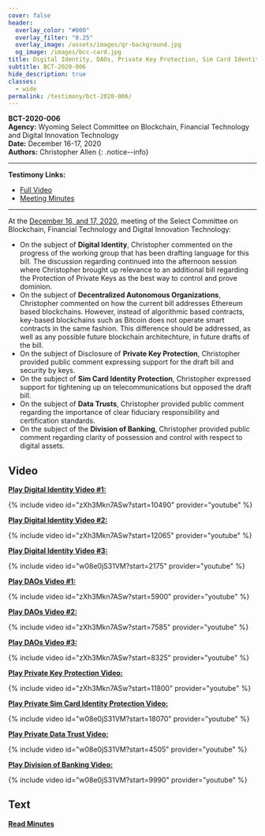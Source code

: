 ```yaml
---
cover: false
header:
  overlay_color: "#000"
  overlay_filter: "0.25"
  overlay_image: /assets/images/qr-background.jpg
  og_image: /images/bcc-card.jpg
title: Digital Identity, DAOs, Private Key Protection, Sim Card Identity Protection, Data Trusts, Division of Banking
subtitle: BCT-2020-006
hide_description: true
classes:
  - wide
permalink: /testimony/bct-2020-006/
---
```


**BCT-2020-006**<br>
**Agency:** Wyoming Select Committee on Blockchain, Financial Technology and Digital Innovation Technology<br>
**Date:** December 16-17, 2020<br>
**Authors:** Christopher Allen
{: .notice--info}

---

**Testimony Links:**
* [Full Video](https://www.youtube.com/watch?v=zXh3Mkn7ASw)
* [Meeting Minutes](https://web.wyoleg.gov/LsoService/api/File/GetFile/86d83246-5d72-45d5-b9ac-af75080f6896)

---

At the [December 16, and 17, 2020](https://web.wyoleg.gov/LsoService/api/File/GetFile/86d83246-5d72-45d5-b9ac-af75080f6896), meeting of the Select Committee on Blockchain, Financial Technology and Digital Innovation Technology:
* On the subject of **Digital Identity**, Christopher commented on the progress of the working group that has been drafting language for this bill. The discussion regarding continued into the afternoon session where Christopher brought up relevance to an additional bill regarding the Protection of Private Keys as the best way to control and prove dominion. 
* On the subject of **Decentralized Autonomous Organizations**, Christopher commented on how the current bill addresses Ethereum based blockchains. However, instead of algorithmic based contracts, key-based blockchains such as Bitcoin does not operate smart contracts in the same fashion. This difference should be addressed, as well as any possible future blockchain architechture, in future drafts of the bill. 
* On the subject of Disclosure of **Private Key Protection**, Christopher provided public comment expressing support for the draft bill and security by keys. 
* On the subject of **Sim Card Identity Protection**, Christopher expressed support for tightening up on telecommunications but opposed the draft bill. 
* On the subject of **Data Trusts**, Christopher provided public comment regarding the importance of clear fiduciary responsibility and certification standards.
* On the subject of the **Division of Banking**, Christopher provided public comment regarding clarity of possession and control with respect to digital assets.

## Video

[**Play Digital Identity Video #1:**](https://www.youtube.com/watch?v=zXh3Mkn7ASw&t=10490s)

{% include video id="zXh3Mkn7ASw?start=10490" provider="youtube" %}

[**Play Digital Identity Video #2:**](https://www.youtube.com/watch?v=zXh3Mkn7ASw&t=12065s)

{% include video id="zXh3Mkn7ASw?start=12065" provider="youtube" %}

[**Play Digital Identity Video #3:**](https://www.youtube.com/watch?v=w08e0jS31VM&t=2175s)

{% include video id="w08e0jS31VM?start=2175" provider="youtube" %}

[**Play DAOs Video #1:**](https://www.youtube.com/watch?v=zXh3Mkn7ASw&t=5900s)

{% include video id="zXh3Mkn7ASw?start=5900" provider="youtube" %}

[**Play DAOs Video #2:**](https://www.youtube.com/watch?v=zXh3Mkn7ASw&t=7585s)

{% include video id="zXh3Mkn7ASw?start=7585" provider="youtube" %}

[**Play DAOs Video #3:**](https://www.youtube.com/watch?v=zXh3Mkn7ASw&t=8325s)

{% include video id="zXh3Mkn7ASw?start=8325" provider="youtube" %}

[**Play Private Key Protection Video:**](https://www.youtube.com/watch?v=zXh3Mkn7ASw&t=11800s)

{% include video id="zXh3Mkn7ASw?start=11800" provider="youtube" %}

[**Play Private Sim Card Identity Protection Video:**](https://www.youtube.com/watch?v=w08e0jS31VM&t=18070s)

{% include video id="w08e0jS31VM?start=18070" provider="youtube" %}

[**Play Private Data Trust Video:**](https://www.youtube.com/watch?v=w08e0jS31VM&t=4505s)

{% include video id="w08e0jS31VM?start=4505" provider="youtube" %}

[**Play Division of Banking Video:**](https://www.youtube.com/watch?v=w08e0jS31VM&t=9990s)

{% include video id="w08e0jS31VM?start=9990" provider="youtube" %}


## Text

<a href="https://web.wyoleg.gov/LsoService/api/File/GetFile/86d83246-5d72-45d5-b9ac-af75080f6896"><b>Read Minutes</b></a>
